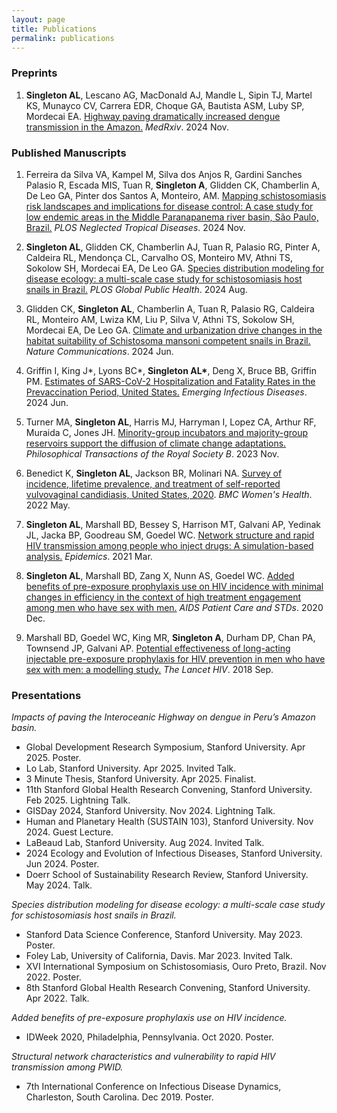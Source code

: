 ```yaml
---
layout: page
title: Publications 
permalink: publications
---
```

### Preprints
1.  **Singleton AL**, Lescano AG, MacDonald AJ, Mandle L, Sipin TJ, Martel KS, Munayco CV, Carrera EDR, Choque GA, Bautista ASM, Luby SP, Mordecai EA. [Highway paving dramatically increased dengue transmission in the Amazon.](https://www.medrxiv.org/content/10.1101/2024.11.15.24317406v1) *MedRxiv*. 2024 Nov.

### Published Manuscripts

1. Ferreira da Silva VA, Kampel M, Silva dos Anjos R, Gardini Sanches Palasio R, Escada MIS, Tuan R, **Singleton A**, Glidden CK, Chamberlin A, De Leo GA, Pinter dos Santos A, Monteiro, AM. [Mapping schistosomiasis risk landscapes and implications for disease control: A case study for low endemic areas in the Middle Paranapanema river basin, São Paulo, Brazil.](https://journals.plos.org/plosntds/article?id=10.1371/journal.pntd.0012582) *PLOS Neglected Tropical Diseases*. 2024 Nov.

2.  **Singleton AL**, Glidden CK, Chamberlin AJ, Tuan R, Palasio RG, Pinter A, Caldeira RL, Mendonça CL, Carvalho OS, Monteiro MV, Athni TS, Sokolow SH, Mordecai EA, De Leo GA. [Species distribution modeling for disease ecology: a multi-scale case study for schistosomiasis host snails in Brazil.](https://journals.plos.org/globalpublichealth/article?id=10.1371/journal.pgph.0002224) *PLOS Global Public Health*. 2024 Aug.

3.  Glidden CK, **Singleton AL**, Chamberlin A, Tuan R, Palasio RG, Caldeira RL, Monteiro AM, Lwiza KM, Liu P, Silva V, Athni TS, Sokolow SH, Mordecai EA, De Leo GA. [Climate and urbanization drive changes in the habitat suitability of Schistosoma mansoni competent snails in Brazil.](https://www.nature.com/articles/s41467-024-48335-9) *Nature Communications*. 2024 Jun.

4.  Griffin I, King J\*, Lyons BC\*, **Singleton AL\***, Deng X, Bruce BB, Griffin PM. [Estimates of SARS-CoV-2 Hospitalization and Fatality Rates in the Prevaccination Period, United States.](https://wwwnc.cdc.gov/eid/article/30/6/23-1285) *Emerging Infectious Diseases*. 2024 Jun.

5.  Turner MA, **Singleton AL**, Harris MJ, Harryman I, Lopez CA, Arthur RF, Muraida C, Jones JH. [Minority-group incubators and majority-group reservoirs support the diffusion of climate change adaptations.](https://royalsocietypublishing.org/doi/full/10.1098/rstb.2022.0401) *Philosophical Transactions of the Royal Society B*. 2023 Nov.

6.  Benedict K, **Singleton AL**, Jackson BR, Molinari NA. [Survey of incidence, lifetime prevalence, and treatment of self-reported vulvovaginal candidiasis, United States, 2020](https://link.springer.com/article/10.1186/s12905-022-01741-x). *BMC Women's Health*. 2022 May.

7.  **Singleton AL**, Marshall BD, Bessey S, Harrison MT, Galvani AP, Yedinak JL, Jacka BP, Goodreau SM, Goedel WC. [Network structure and rapid HIV transmission among people who inject drugs: A simulation-based analysis.](https://www.sciencedirect.com/science/article/pii/S1755436520300463) *Epidemics*. 2021 Mar.

8.  **Singleton AL**, Marshall BD, Zang X, Nunn AS, Goedel WC. [Added benefits of pre-exposure prophylaxis use on HIV incidence with minimal changes in efficiency in the context of high treatment engagement among men who have sex with men.](https://www.liebertpub.com/doi/full/10.1089/apc.2020.0151?casa_token=gevymeobnsYAAAAA%3A0zPsF312B_50q_ZG9313NbimpfBlh8eFtyIS2rRJ407mjxc6ymAwVR73IZDId8JZzbQilFiNsDYS) *AIDS Patient Care and STDs*. 2020 Dec.

9.  Marshall BD, Goedel WC, King MR, **Singleton A**, Durham DP, Chan PA, Townsend JP, Galvani AP. [Potential effectiveness of long-acting injectable pre-exposure prophylaxis for HIV prevention in men who have sex with men: a modelling study.](https://www.thelancet.com/journals/lanhiv/article/PIIS2352-3018(18)30097-3/abstract) *The Lancet HIV*. 2018 Sep.

### Presentations

_Impacts of paving the Interoceanic Highway on dengue in Peru’s Amazon basin._
* Global Development Research Symposium, Stanford University. Apr 2025. Poster.
* Lo Lab, Stanford University. Apr 2025. Invited Talk.
* 3 Minute Thesis, Stanford University. Apr 2025. Finalist.
* 11th Stanford Global Health Research Convening, Stanford University. Feb 2025. Lightning Talk.
* GISDay 2024, Stanford University. Nov 2024. Lightning Talk.
* Human and Planetary Health (SUSTAIN 103), Stanford University. Nov 2024. Guest Lecture.
* LaBeaud Lab, Stanford University. Aug 2024. Invited Talk.
* 2024 Ecology and Evolution of Infectious Diseases, Stanford University. Jun 2024. Poster.
* Doerr School of Sustainability Research Review, Stanford University. May 2024. Talk.
  
_Species distribution modeling for disease ecology: a multi-scale case study for schistosomiasis
host snails in Brazil._
* Stanford Data Science Conference, Stanford University. May 2023. Poster.
* Foley Lab, University of California, Davis. Mar 2023. Invited Talk.
* XVI International Symposium on Schistosomiasis, Ouro Preto, Brazil. Nov 2022. Poster.
* 8th Stanford Global Health Research Convening, Stanford University. Apr 2022. Talk.
  
_Added benefits of pre-exposure prophylaxis use on HIV incidence._
* IDWeek 2020, Philadelphia, Pennsylvania. Oct 2020. Poster.
  
_Structural network characteristics and vulnerability to rapid HIV transmission among PWID._
* 7th International Conference on Infectious Disease Dynamics, Charleston, South Carolina. Dec 2019. Poster.
